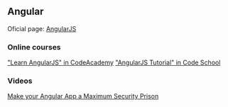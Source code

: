## Angular

Oficial page: <a href="https://angularjs.org/" target="_blank">AngularJS</a>

### Online courses

<a href="https://www.codecademy.com/en/learn/learn-angularjs" target="_blank">
"Learn AngularJS" in CodeAcademy</a>

<a href="https://www.codeschool.com/courses/shaping-up-with-angular-js" target="_blank">
"AngularJS Tutorial" in Code School</a>

### Videos
<a href="https://plus.google.com/u/0/events/cvnt1o4c5ekca0do0a1ci2roof4?authkey=CPOlop2riP_-hwE" target="_blank">
Make your Angular App a Maximum Security Prison</a>



